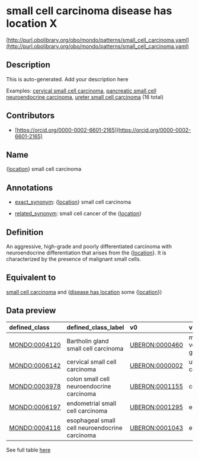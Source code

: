 # small cell carcinoma disease has location X 

[http://purl.obolibrary.org/obo/mondo/patterns/small_cell_carcinoma.yaml](http://purl.obolibrary.org/obo/mondo/patterns/small_cell_carcinoma.yaml)
## Description 

This is auto-generated. Add your description here

Examples: [cervical small cell carcinoma](http://purl.obolibrary.org/obo/MONDO_0006142), [pancreatic small cell neuroendocrine carcinoma](http://purl.obolibrary.org/obo/MONDO_0006348), [ureter small cell carcinoma](http://purl.obolibrary.org/obo/MONDO_0006482) (16 total)
## Contributors 
* [https://orcid.org/0000-0002-6601-2165](https://orcid.org/0000-0002-6601-2165) 
## Name 

{[location](http://www.w3.org/2002/07/owl#Thing)} small cell carcinoma

## Annotations 

* [exact_synonym](http://www.geneontology.org/formats/oboInOwl#hasExactSynonym): {[location](http://www.w3.org/2002/07/owl#Thing)} small cell carcinoma

* [related_synonym](http://www.geneontology.org/formats/oboInOwl#hasRelatedSynonym): small cell cancer of the {[location](http://www.w3.org/2002/07/owl#Thing)}

## Definition 

An aggressive, high-grade and poorly differentiated carcinoma with neuroendocrine differentiation that arises from the {[location](http://www.w3.org/2002/07/owl#Thing)}. It is characterized by the presence of malignant small cells.

## Equivalent to 

[small cell carcinoma](http://purl.obolibrary.org/obo/MONDO_0000402) and ([disease has location](http://purl.obolibrary.org/obo/RO_0004026) some {[location](http://www.w3.org/2002/07/owl#Thing)})

## Data preview 
| defined_class                                | defined_class_label                            | v0                                            | v0_label               |
|:---------------------------------------------|:-----------------------------------------------|:----------------------------------------------|:-----------------------|
| [MONDO:0004120](http://purl.obolibrary.org/obo/MONDO_0004120) | Bartholin gland small cell carcinoma           | [UBERON:0000460](http://purl.obolibrary.org/obo/UBERON_0000460) | major vestibular gland |
| [MONDO:0006142](http://purl.obolibrary.org/obo/MONDO_0006142) | cervical small cell carcinoma                  | [UBERON:0000002](http://purl.obolibrary.org/obo/UBERON_0000002) | uterine cervix         |
| [MONDO:0003978](http://purl.obolibrary.org/obo/MONDO_0003978) | colon small cell neuroendocrine carcinoma      | [UBERON:0001155](http://purl.obolibrary.org/obo/UBERON_0001155) | colon                  |
| [MONDO:0006197](http://purl.obolibrary.org/obo/MONDO_0006197) | endometrial small cell carcinoma               | [UBERON:0001295](http://purl.obolibrary.org/obo/UBERON_0001295) | endometrium            |
| [MONDO:0004116](http://purl.obolibrary.org/obo/MONDO_0004116) | esophageal small cell neuroendocrine carcinoma | [UBERON:0001043](http://purl.obolibrary.org/obo/UBERON_0001043) | esophagus              |

See full table [here](https://github.com/monarch-initiative/mondo/blob/master/src/patterns/data/matches/small_cell_carcinoma.tsv) 
